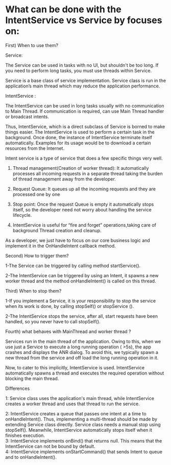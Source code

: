 
# What can be done with the IntentService vs Service by focuses on:

 First) When to use them?

Service:


The Service can be used in tasks with no UI, but shouldn't be too long. If you need to perform long tasks, you must use threads within Service. 

Service is a base class of service implementation. Service class is run in the application’s main thread which may reduce the application performance. 

 IntentService :

The IntentService can be used in long tasks usually with no communication to Main Thread. If communication is required, can use Main Thread handler or broadcast intents.

Thus, IntentService, which is a direct subclass of Service is borned to make things easier. The IntentService is used to perform a certain task in the background. Once done, the instance of IntentService terminate itself automatically. Examples for its usage would be to download a certain resources from the Internet.


Intent service is a type of service that does a few specific things very well.

1. Thread management(Creation of worker thread): It automatically processes all incoming requests in a separate thread taking the burden of thread management away from the developer.

2. Request Queue: It queues up all the incoming requests and they are processed one by one

3. Stop point: Once the request Queue is empty it automatically stops itself, so the developer need not worry about handling the service lifecycle.
4. IntentService is useful for “fire and forget” operations,taking care of background Thread creation and cleanup.

As a developer, we just have to focus on our core business logic and implement it in the OnHandleIntent callback method.



Second) How to trigger them?

1-The Service can be triggered by calling method startService().

2-The IntentService can be triggered by using an Intent, it spawns a new worker thread and the method onHandleIntent() is called on this thread.


Third) When to stop them?

1-If you implement a Service, it is your responsibility to stop the service when its work is done, by calling stopSelf() or stopService ().

2-The IntentService stops the service, after all, start requests have been handled, so you never have to call stopSelf().

Fourth) what behaves with MainThread and worker thread ?

Services run in the main thread of the application. Owing to this, when we use just a Service to execute a long running operation ( >5s), the app crashes and displays the ANR dialog. To avoid this, we typically spawn a new thread from the service and off load the long running operation in it.

Now, to cater to this implicitly, IntentService is used. IntentService automatically spawns a thread and executes the required operation without blocking the main thread.

Differences

1:  Service class uses the application's main thread, while IntentService creates a worker thread and uses that thread to run the service.<br/>

2: IntentService creates a queue that passes one intent at a time to onHandleIntent(). Thus, implementing a multi-thread should be made by extending Service class directly. Service class needs a manual stop using stopSelf(). Meanwhile, IntentService automatically stops itself when it finishes execution.<br/>
3:   IntentService implements onBind() that returns null. This means that the IntentService can not be bound by default.<br/>
4: IntentService implements onStartCommand() that sends Intent to queue and to onHandleIntent().<br/>
